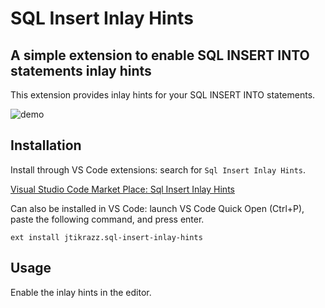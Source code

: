 # SQL Insert Inlay Hints

## A simple extension to enable SQL INSERT INTO statements inlay hints

This extension provides inlay hints for your SQL INSERT INTO statements.

![demo](https://github.com/jtikrazz/sql-insert-inlay-hints/blob/main/demo.gif?raw=true)

## Installation

Install through VS Code extensions: search for `Sql Insert Inlay Hints`.

[Visual Studio Code Market Place: Sql Insert Inlay Hints](https://marketplace.visualstudio.com/items?itemName=jtikrazz.sql-insert-inlay-hints)

Can also be installed in VS Code: launch VS Code Quick Open (Ctrl+P), paste the following command, and press enter.

```
ext install jtikrazz.sql-insert-inlay-hints
```

## Usage

Enable the inlay hints in the editor.
